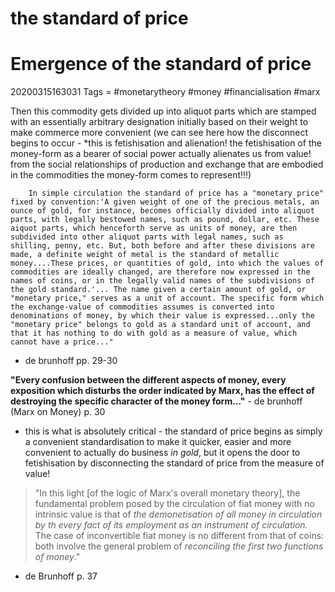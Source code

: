 the standard of price
=====================



# Emergence of the standard of price

20200315163031
Tags = #monetarytheory #money #financialisation #marx

Then this commodity gets divided up into aliquot parts which are stamped with an essentially arbitrary designation initially based on their weight to make commerce more convenient (we can see here how the disconnect begins to occur - *this is fetishisation and alienation! the fetishisation of the money-form as a bearer of social power actually alienates us from value! from the social relationships of production and exchange that are embodied in the commodities the money-form comes to represent!!!)

		In simple circulation the standard of price has a "monetary price" fixed by convention:'A given weight of one of the precious metals, an ounce of gold, for instance, becomes officially divided into aliquot parts, with legally bestowed names, such as pound, dollar, etc. These aiquot parts, which henceforth serve as units of money, are then subdivided into other aliquot parts with legal names, such as shilling, penny, etc. But, both before and after these divisions are made, a definite weight of metal is the standard of metallic money....These prices, or quantities of gold, into which the values of commodities are ideally changed, are therefore now expressed in the names of coins, or in the legally valid names of the subdivisions of the gold standard.'... The name given a certain amount of gold, or "monetary price," serves as a unit of account. The specific form which the exchange-value of commodities assumes is converted into denominations of money, by which their value is expressed...only the "monetary price" belongs to gold as a standard unit of account, and that it has nothing to do with gold as a measure of value, which cannot have a price..."
- de brunhoff pp. 29-30 
 
 **"Every confusion between the different aspects of money, every exposition which disturbs the order indicated by Marx, has the effect of destroying the specific character of the money form..."** - de brunhoff (Marx on Money) p. 30
 
 - this is what is absolutely critical - the standard of price begins as simply a convenient standardisation to make it quicker, easier and more convenient to actually do business *in gold*, but it opens the door to fetishisation by disconnecting the standard of price from the measure of value!

>"In this light [of the logic of Marx's overall monetary theory], the fundamental problem posed by the circulation of fiat money with no intrinsic value is that of *the demonetisation of all money in circulation by th every fact of its employment as an instrument of circulation.* The case of inconvertible fiat money is no different from that of coins: both involve the general problem of *reconciling the first two functions of money*."
- de Brunhoff p. 37